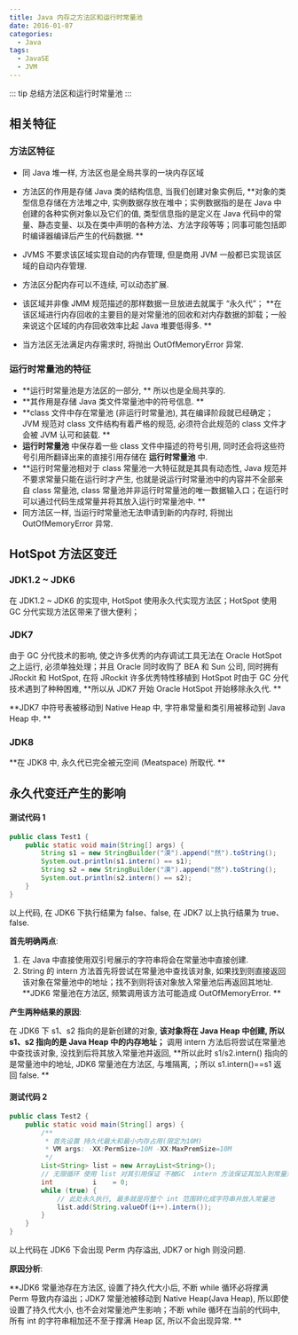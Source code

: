 ```yaml
---
title: Java 内存之方法区和运行时常量池
date: 2016-01-07
categories:
  - Java
tags: 
  - JavaSE
  - JVM
---
```


::: tip
总结方法区和运行时常量池
:::

<!-- more -->

## 相关特征

### 方法区特征

* 同 Java 堆一样, 方法区也是全局共享的一块内存区域
* 方法区的作用是存储 Java 类的结构信息, 当我们创建对象实例后,  **对象的类型信息存储在方法堆之中, 实例数据存放在堆中；实例数据指的是在 Java 中创建的各种实例对象以及它们的值, 类型信息指的是定义在 Java 代码中的常量、静态变量、以及在类中声明的各种方法、方法字段等等；同事可能包括即时编译器编译后产生的代码数据. **

* JVMS 不要求该区域实现自动的内存管理, 但是商用 JVM 一般都已实现该区域的自动内存管理. 
* 方法区分配内存可以不连续, 可以动态扩展. 
* 该区域并非像 JMM 规范描述的那样数据一旦放进去就属于 “永久代”； **在该区域进行内存回收的主要目的是对常量池的回收和对内存数据的卸载；一般来说这个区域的内存回收效率比起 Java 堆要低得多. **
* 当方法区无法满足内存需求时, 将抛出 OutOfMemoryError 异常. 

### 运行时常量池的特征

* **运行时常量池是方法区的一部分, ** 所以也是全局共享的. 
* **其作用是存储 Java 类文件常量池中的符号信息. **
* **class 文件中存在常量池 (非运行时常量池), 其在编译阶段就已经确定；JVM 规范对 class 文件结构有着严格的规范, 必须符合此规范的 class 文件才会被 JVM 认可和装载. **
* **运行时常量池** 中保存着一些 class 文件中描述的符号引用, 同时还会将这些符号引用所翻译出来的直接引用存储在 **运行时常量池** 中. 
* **运行时常量池相对于 class 常量池一大特征就是其具有动态性, Java 规范并不要求常量只能在运行时才产生, 也就是说运行时常量池中的内容并不全部来自 class 常量池, class 常量池并非运行时常量池的唯一数据输入口；在运行时可以通过代码生成常量并将其放入运行时常量池中. **
* 同方法区一样, 当运行时常量池无法申请到新的内存时, 将抛出 OutOfMemoryError 异常. 

## HotSpot 方法区变迁

### JDK1.2 ~ JDK6

在 JDK1.2 ~ JDK6 的实现中, HotSpot 使用永久代实现方法区；HotSpot 使用 GC 分代实现方法区带来了很大便利；

### JDK7

由于 GC 分代技术的影响, 使之许多优秀的内存调试工具无法在 Oracle HotSpot 之上运行, 必须单独处理；并且 Oracle 同时收购了 BEA 和 Sun 公司, 同时拥有 JRockit 和 HotSpot, 在将 JRockit 许多优秀特性移植到 HotSpot 时由于 GC 分代技术遇到了种种困难,  **所以从 JDK7 开始 Oracle HotSpot 开始移除永久代. **

**JDK7 中符号表被移动到 Native Heap 中, 字符串常量和类引用被移动到 Java Heap 中. **

### JDK8

**在 JDK8 中, 永久代已完全被元空间 (Meatspace) 所取代. **

## 永久代变迁产生的影响

#### 测试代码 1

```java
public class Test1 {
    public static void main(String[] args) {
        String s1 = new StringBuilder("漠").append("然").toString();
        System.out.println(s1.intern() == s1);
        String s2 = new StringBuilder("漠").append("然").toString();
        System.out.println(s2.intern() == s2);
    }
}
```

以上代码, 在 JDK6 下执行结果为 false、false, 在 JDK7 以上执行结果为 true、false. 

**首先明确两点**:

1. 在 Java 中直接使用双引号展示的字符串将会在常量池中直接创建. 
2. String 的 intern 方法首先将尝试在常量池中查找该对象, 如果找到则直接返回该对象在常量池中的地址；找不到则将该对象放入常量池后再返回其地址. **JDK6 常量池在方法区, 频繁调用该方法可能造成 OutOfMemoryError. **

**产生两种结果的原因**: 

在 JDK6 下 s1、s2 指向的是新创建的对象,  **该对象将在 Java Heap 中创建, 所以 s1、s2 指向的是 Java Heap 中的内存地址；** 调用 intern 方法后将尝试在常量池中查找该对象, 没找到后将其放入常量池并返回,  **所以此时 s1/s2.intern() 指向的是常量池中的地址, JDK6 常量池在方法区, 与堆隔离, ；所以 s1.intern()==s1 返回 false. **

#### 测试代码 2

```java
public class Test2 {
    public static void main(String[] args) {
        /**
         * 首先设置 持久代最大和最小内存占用(限定为10M)         
         * VM args: -XX:PermSize=10M -XX:MaxPremSize=10M         
         */
        List<String> list = new ArrayList<String>();               
        // 无限循环 使用 list 对其引用保证 不被GC  intern 方法保证其加入到常量池中
        int          i    = 0;
        while (true) {
            // 此处永久执行, 最多就是将整个 int 范围转化成字符串并放入常量池
            list.add(String.valueOf(i++).intern());
        }
    }
}
```

以上代码在 JDK6 下会出现 Perm 内存溢出, JDK7 or high 则没问题. 

**原因分析**: 

**JDK6 常量池存在方法区, 设置了持久代大小后, 不断 while 循环必将撑满 Perm 导致内存溢出；JDK7 常量池被移动到 Native Heap(Java Heap), 所以即使设置了持久代大小, 也不会对常量池产生影响；不断 while 循环在当前的代码中, 所有 int 的字符串相加还不至于撑满 Heap 区, 所以不会出现异常. **
